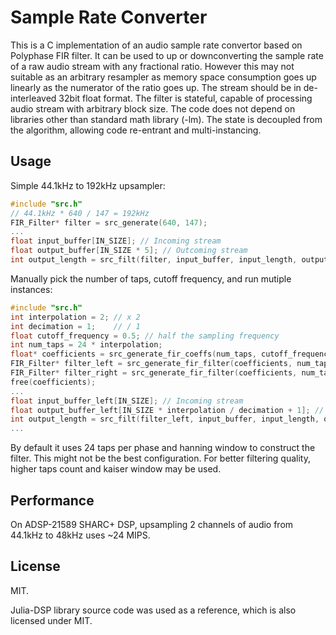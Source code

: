 # Sample Rate Converter

This is a C implementation of an audio sample rate convertor based on Polyphase FIR filter. It can be used to up or downconverting the sample rate of a raw audio stream with any fractional ratio. However this may not suitable as an arbitrary resampler as memory space consumption goes up linearly as the numerator of the ratio goes up. The stream should be in de-interleaved 32bit float format. The filter is stateful, capable of processing audio stream with arbitrary block size. The code does not depend on libraries other than standard math library (-lm). The state is decoupled from the algorithm, allowing code re-entrant and multi-instancing.

## Usage

Simple 44.1kHz to 192kHz upsampler:

```C
#include "src.h"
// 44.1kHz * 640 / 147 = 192kHz
FIR_Filter* filter = src_generate(640, 147); 
...
float input_buffer[IN_SIZE]; // Incoming stream
float output_buffer[IN_SIZE * 5]; // Outcoming stream
int output_length = src_filt(filter, input_buffer, input_length, output_buffer);
```

Manually pick the number of taps, cutoff frequency, and run mutiple instances:

```C
#include "src.h"
int interpolation = 2; // x 2
int decimation = 1;    // / 1
float cutoff_frequency = 0.5; // half the sampling frequency
int num_taps = 24 * interpolation;
float* coefficients = src_generate_fir_coeffs(num_taps, cutoff_frequency / interpolation);
FIR_Filter* filter_left = src_generate_fir_filter(coefficients, num_taps, interpolation, decimation);
FIR_Filter* filter_right = src_generate_fir_filter(coefficients, num_taps, interpolation, decimation);
free(coefficients);
...
float input_buffer_left[IN_SIZE]; // Incoming stream
float output_buffer_left[IN_SIZE * interpolation / decimation + 1]; // Outcoming stream
int output_length = src_filt(filter_left, input_buffer, input_length, output_buffer);
...
```

By default it uses 24 taps per phase and hanning window to construct the filter. This might not be the best configuration. For better filtering quality, higher taps count and kaiser window may be used.

## Performance

On ADSP-21589 SHARC+ DSP, upsampling 2 channels of audio from 44.1kHz to 48kHz uses ~24 MIPS.

## License

MIT.

Julia-DSP library source code was used as a reference, which is also licensed under MIT.
